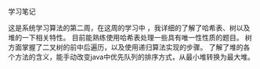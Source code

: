 学习笔记

这是系统学习算法的第二周，在这周的学习中 ，我详细的了解了哈希表、树以及堆的一下相关特性。
目前能熟练使用哈希表处理一些具有唯一性性质的题目。
树方面掌握了二叉树的前中后遍历，以及使用递归算法实现的步骤。
了解了堆的各个方法的含义，能手动改变java中优先队列的排序方式，从最小堆转换为最大堆。